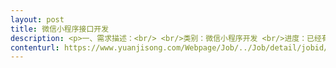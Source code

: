 ```yaml
---                
layout: post       
title: 微信小程序接口开发           
description: <p>一、需求描述：<br/> <br/>类别：微信小程序开发 <br/>进度：已经有产品文档、原型图、UI，需要PHP后台迭代开发小版本，优化产品。 <br/>功能：健康问诊类产品，实现用户付费产生订单向医生问诊和交流的功能。涉及用户登录注册、问诊订单展示、使用PHP的WebSocket 框架workerman进行即时通讯、帖子模块、个人中心以及管理员后台系统，需要技术人员将这些模块进行实现。 <br/>技术：PHP语言开发，基于Laravel框架。<br/> <br/>二、人才要求：<br/> <br/>2年以上PHP开发经验，熟悉Laravel框架，有微信小程序接口开发经验者优先。<br/> <br/>三、参考产品：<br/> <br/>微信小程序：春雨医生<br/>微信小程序：妈咪呀孕育<br/> <br/>四、合作方式：<br/> <br/>开发方式：远程开发。 <br/>开发周期：5-10天</p>     
contenturl: https://www.yuanjisong.com/Webpage/Job/../Job/detail/jobid/101488      
---                 
```

